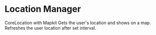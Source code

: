 # Location Manager
CoreLocation with Mapkit
Gets the user's location and shows on a map. Refreshes the user location after set interval.
